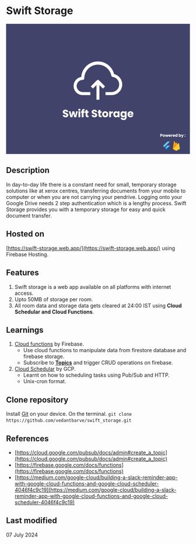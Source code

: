 # Swift Storage

![swift-storage-cover](https://github.com/vedantbarve/swift_storage/blob/master/assets/cover.png)

## Description
In day-to-day life there is a constant need for small, temporary storage solutions like at xerox centres, transferring documents from your mobile to computer or when you are not carrying your pendrive. Logging onto your Google Drive needs 2 step authentication which is a lengthy process. Swift Storage provides you with a temporary storage for easy and quick document transfer.

## Hosted on 
[https://swift-storage.web.app/](https://swift-storage.web.app/) using Firebase Hosting.

## Features
1. Swift storage is a web app available on all platforms with internet access.
2. Upto 50MB of storage per room.
3. All room data and storage data gets cleared at 24:00 IST using **Cloud Schedular and Cloud Functions**.

## Learnings
1. [Cloud functions](https://firebase.google.com/docs/functions) by Firebase.
    - Use cloud functions to manipulate data from firestore database and firebase storage.
    - Subscribe to [**Topics**](https://cloud.google.com/pubsub/docs/admin) and trigger CRUD operations on firebase. 
2. [Cloud Schedular](https://cloud.google.com/scheduler/) by GCP.
    - Learnt on how to scheduling tasks using Pub/Sub and HTTP.
    - Unix-cron format.

## Clone repository
Install [Git](https://git-scm.com/) on your device.
On the terminal.
`git clone https://github.com/vedantbarve/swift_storage.git`

## References
- [https://cloud.google.com/pubsub/docs/admin#create_a_topic](https://cloud.google.com/pubsub/docs/admin#create_a_topic)
- [https://firebase.google.com/docs/functions](https://firebase.google.com/docs/functions)
- [https://medium.com/google-cloud/building-a-slack-reminder-app-with-google-cloud-functions-and-google-cloud-scheduler-4046f4c9c19](https://medium.com/google-cloud/building-a-slack-reminder-app-with-google-cloud-functions-and-google-cloud-scheduler-4046f4c9c19)

## Last modified
07 July 2024

